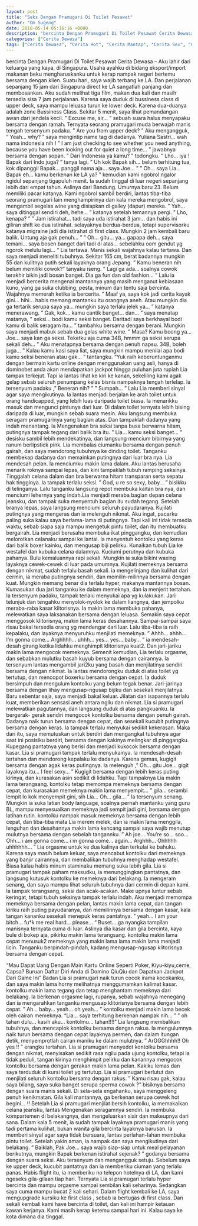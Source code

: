 ```yaml
---
layout: post
title: "Seks Dengan Pramugari Di Toilet Pesawat"
author: "Om Sugeng"
date: 2018-05-14 05:16:16 +0000
description: "bercinta Dengan Pramugari Di Toilet Pesawat Cerita Dewasa &#8211; Aku lahir dari keluarga yang kaya, di Singapura. Usaha ayahku di bidang eksport/import makanan beku mengharuskanku untuk kerap nampak..."
categories: ["Cerita Dewasa"]
tags: ["Cerita Dewasa", "Cerita Hot", "Cerita Mantap", "Cerita Sex", "Cinta Hanya Nafsu", "Cinta Terlarang"]
---
```



bercinta Dengan Pramugari Di Toilet Pesawat
Cerita Dewasa &#8211; Aku lahir dari keluarga yang kaya, di Singapura. Usaha ayahku di bidang eksport/import makanan beku mengharuskanku untuk kerap nampak negeri bertemu bersama dengan klien.
Suatu hari, saya wajib terbang ke LA. Dan perjalanan sepanjang 15 jam dari Singapura direct ke LA sangatlah panjang dan membosankan. Aku sudah melihat tiga film, makan dua kali dan masih tersedia sisa 7 jam perjalanan.
Karena saya duduk di bussiness class di upper deck, saya mampu leluasa turun ke lower deck. Karena dua-duanya adalah zone Bussiness Class. Sekitar 5 menit, saya lihat pemandangan awan dari jendela kecil.
” Excuse me, sir… ” sebuah suara halus menyapaku bersama dengan ramah. Ternyata seorang pramugari muda berwajah manis tengah tersenyum padaku. ” Are you from upper deck? ” Aku mengangguk, ” Yeah… why? ” saya mengintip name tag di dadanya.
Yuliana Sastri… wah nama indonesia nih ! ” I am just checking to see whether you need anything, because you have been looking out for quiet a long time… ” jawabnya bersama dengan sopan. ” Dari Indonesia ya kamu? ” todongku. ” Lho… iya ! Bapak dari Indo juga? ” tanya lagi. ” Uh kok Bapak sih… belum terhitung tua, kok dipanggil Bapak… panggil nama aja… saya Joe… ” ” Oh… saya Lia… Bapak eh… kamu berkenan ke LA ya? ” kemudian kami ngobrol ngalor ngidul sepanjang tigapuluh menit.
Ia sudah tinggal di luar negeri sepanjang lebih dari empat tahun. Aslinya dari Bandung. Umurnya baru 23. Belum memiliki pacar katanya. Kami ngobrol sambil berdiri, lantas tiba-tiba seorang pramugari lain menghampirinya dan kala mereka mengobrol, saya mengambil segelas wine yang disiapkan di galley (dapur) mereka.
” Yah… saya ditinggal sendiri deh, hehe… ” katanya setelah temannya pergi. ” Lho, kenapa? ” ” Jam istirahat… tadi saya uda istirahat 3 jam… dan habis ini giliran shift ke dua istirahat. selayaknya berdua-berdua, tetapi supervisorku katanya migraine jadi dia istirahat di first class. Mungkin 2 jam kembali baru balik. Untung aja gak penuh… ” ” Oh… gitu… ya… gapapa deh… saya temani… saya bosen banget dari tadi di atas… sebelahku oom gendut yg ngorok melulu lagi… “
Lia tertawa. Manis sekali wajahnya kalau tertawa. Dan saya menjadi meneliti tubuhnya. Sekitar 165 cm, berat badannya mungkin 55 dan kulitnya putih sekali layaknya orang Jepang. ” Kamu beneran nih belum memiliki cowok?” tanyaku iseng. ” Lagi ga ada… soalnya cowok terakhir bikin jadi bosan banget. Dia ga fun dan old fashion… “
Lalu ia menjadi bercerita mengenai mantannya yang masih menganut kebiasaan kuno, yang ga suka clubbing, pesta, minum dan tentu saja bercinta. Wajahnya memerah ketika ia bercerita. ” Maaf ya, saya kok jadi cerita kayak gini… hihi… habis memang mantanku itu orangnya aneh. Atau mungkin dia ga tertarik serupa saya ya… mungkin saya terlalu jelek ya… ” katanya menerawang.
” Gak, kok… kamu cantik banget… dan… ” saya menatap matanya, ” seksi… bodi kamu seksi banget. Daritadi saya berkhayal bodi kamu di balik seragam itu… ” tambahku bersama dengan berani. Mungkin saya menjadi mabuk sebab dua gelas white wine. ” Masa? Kamu boong ya… Joe… saya kan ga seksi. Toketku aja cuma 34B, hmmm ga seksi serupa sekali deh… ” Aku menatapnya bersama dengan penuh napsu. 34B, boleh juga… ” Kalau kamu kasi saya liat, saya mungkin mampu menilai apa bodi kamu seksi beneran atau gak… ” tantangku.
&#8220;Yuk raih keberuntunganmu dengan bermain kartu online dengan menggunakan uang asli, hanya di dominobet anda akan mendapatkan jackpot hingga puluhan juta rupiah
Lia tampak terkejut. Tapi ia lantas lihat ke kiri ke kanan, sekeliling kami agak gelap sebab seluruh penumpang kelas bisnis nampaknya tengah terlelap. Ia tersenyum padaku ,” Beneran nih? ” ” Sumpah… ” Lalu Lia memberi sinyal agar saya mengikutinya. Ia lantas menjadi berjalan ke arah toilet untuk orang handicapped, yang lebih luas daripada toilet biasa. Ia menarikku masuk dan mengunci pintunya dari luar. Di dalam toilet ternyata lebih bising daripada di luar, mungkin sebab suara mesin.
Aku langsung membuka seragam pramugarinya yang bagian atas. Dan tampaklah dadanya yang indah menantang. Ia Mengenakan bra seksi tanpa busa berwarna hitam, putingnya tampak tegang dari balik bra itu. ” Lia… kamu seksi banget… ” desisku sambil lebih mendekatinya, dan langsung mencium bibirnya yang ranum berlipstick pink. Lia membalas ciumanku bersama dengan penuh gairah, dan saya mendorong tubuhnya ke dinding toilet.
Tanganku membekap dadanya dan memainkan putingnya dari luar bra nya. Lia mendesah pelan. Ia menciumku makin lama dalam. Aku lantas berusaha menarik roknya sampai lepas, dan kini tampaklah tubuh ramping seksinya. Tinggalah celana dalam dan bra berwarna hitam transparan serta sepatu hak tingginya. Ia tampak terlalu seksi. ” God, u re so sexy, baby… ” bisikku di telinganya.
Lalu tanganku langsung repot membuka kaitan bra nya, dan menciumi lehernya yang indah.Lia menjadi meraba bagian depan celana jeansku, dan tampak suka menyentuh bagian itu sudah tegang. Setelah branya lepas, saya langsung menciumi seluruh payudaranya. Kujilati putingnya yang mengeras dan ia melenguh nikmat.
Aku ingat, pacarku paling suka kalau saya berlama-lama di putingnya. Tapi kali ini tidak tersedia waktu, sebab siapa saja mampu mengetuk pintu toilet, dan itu membuatku bergairah. Lia menjadi berusaha membuka ikat pinggangku, dan kemudian melorotkan celanaku sampai ke lantai. Ia menyentuh kontolku yang keras dari balik boxer kainku, dan mengusap biji pelirku. Kunaikan tubuh Lia ke westafel dan kubuka celana dalamnya. Kuciumi perutnya dan kubuka pahanya.
Bulu kemaluannya rapi sekali. Mungkin ia suka bikini waxing layaknya cewek-cewek di luar pada umumnya. Kujilati memeknya bersama dengan nikmat, sudah terlalu basah sekali. ia mengelinjang dan kulihat dari cermin, ia meraba putingnya sendiri, dan memilin-milinnya bersama dengan kuat. Mungkin memang benar dia terlalu hyper, makanya mantannya bosan.
Kumasukan dua jari tanganku ke dalam memeknya, dan ia menjerit tertahan. Ia tersenyum padaku, tampak terlalu menyukai apa yg kulakukan. Jari telunjuk dan tengahku menyolok-nyolok ke dalam liangnya, dan jempolku meraba-raba kasar klitorisnya. Ia makin lama membuka pahanya, melewatkan saya laksanakan bersama dengan leluasa. Semakin saya cepat menggosok klitorisnya, makin lama keras desahannya.
Sampai-sampai saya risau bakal tersedia orang yg mendengar dari luar. Lalu tiba-tiba ia raih kepalaku, dan layaknya menyuruhku menjilati memeknya. ” Ahhh… ahhh… I’m gonna come… Arghhhh… uhhh… yes… yes… baby… ” ia mendesah-desah girang ketika lidahku menghimpit klitorisnya kuat2. Dan jari-jariku makin lama mengocok memeknya. Semenit kemudian, Lia terlalu orgasme, dan sebabkan mulutku basah kuyub bersama dengan cairannya. Ia tersenyum lantas mengambil jari2ku yang basah dan menjilatinya sendiri bersama dengan nikmat.
Ia lantas mendorongku duduk di atas toilet yg tertutup, dan mencopot boxerku bersama dengan cepat. Ia duduk bersimpuh dan mengulum kontolku yang belum tegak benar. Jari-jarinya bersama dengan lihay mengusap-ngusap bijiku dan sesekali menjilatnya. Baru sebentar saja, saya menjadi bakal keluar. Jilatan dan isapannya terlalu kuat, memberikan sensasi aneh antara ngilu dan nikmat.
Lia si pramugari melewatkan pagutannya, dan langsung duduk di atas pangkuanku. Ia bergerak- gerak sendiri mengocok kontolku bersama dengan penuh gairah. Dadanya naik turun bersama dengan cepat, dan sesekali kucubit putingnya bersama dengan keras. Ia tampak terlalu menyukai sedikit kekerasan. Maka dari itu, saya memutuskan untuk berdiri dan mengangkat tubuhnya agar saat ini posisiku berdiri, bersama dengan kakinya melingkar di pinggangku.
Kupegang pantatnya yang berisi dan menjadi kukocok bersama dengan kasar. Lia si pramugari tampak terlalu menyukainya. Ia mendesah-desah tertahan dan mendorong kepalaku ke dadanya. Karena gemas, kugigit bersama dengan agak keras putingnya. Ia melenguh ,” Oh… gitu Joe… gigit layaknya itu… I feel sexy… ”
Kugigit bersama dengan lebih keras puting kirinya, dan kurasakan asin sedikit di lidahku. Tapi tampaknya Lia makin lama terangsang. kontolku tetap memompa memeknya bersama dengan cepat, dan kurasakan memeknya makin lama menyempit… ” gila… serambi lempit lo kok menyempit gini, sih Lia… Oh… gila… ” Ia tersenyum senang.
Mungkin ia suka latian body language, soalnya pernah mantanku yang guru BL, mampu menyesuaikan memeknya jadi sempit jadi gini, bersama dengan latihan rutin. kontolku nampak masuk memeknya bersama dengan lebih cepat, dan tiba-tiba mata Lia merem melek, dan ia makin lama menggila, lenguhan dan desahannya makin lama kencang sampai saya wajib menutup mulutnya bersama dengan sebelah tangannku.
” Ah joe… You’re so… soo… Ohh… i am gonna come… i m gonna come… again… Arghhh… Ohhhhh uhhhhhh… ” Lia orgasme untuk ke dua kalinya dan terkulai ke bahuku. Karena saya masih belum keluar, saya mencabut kontolku dari memeknya yang banjir cairannya, dan membalikan tubuhnya menghadap westafel.
Biasa kalau habis minum staminaku memang suka lebih gila. Lia si pramugari tampak paham maksudku, ia menunggingkan pantatnya, dan langsung kutusuk kontolku ke memeknya dari belakang. Ia mengeram senang, dan saya mampu lihat seluruh tubuhnya dari cermin di depan kami. Ia tampak terangsang, seksi dan acak-acakan. Make upnya luntur sebab keringat, tetapi tubuh seksinya tampak terlalu indah.
Aku menjadi memompa memeknya bersama dengan pelan, lantas makin lama cepat, dan tangan kiriku raih puting payudaranya, dan memilinnya bersama dengan kasar, kala tangan kananku sesekali menepuk keras pantatnya. ” yeah… I am your bitch… fu*k me real hard… please… “
Buset… ga nyangka tampilan manisnya ternyata cuma di luar. Aslinya dia kasar dan gila bercinta, kaya bule di bokep aja, pikirku makin lama terangsang. kontolku makin lama cepat menusuk2 memeknya yang makin lama lama makin lama menjadi licin. Tanganku berpindah-pindah, kadang mengusap-ngusap klitorisnya bersama dengan cepat.

&#8220;Mau Dapat Uang Dengan Main Kartu Online Seperti Poker, Kiyu-kiyu,ceme, Capsa? Buruan Daftar Diri Anda di Domino QiuQiu dan Dapatkan Jackpot Dari Game Ini&#8221;
Badan Lia si pramugari naik turun cocok irama kocokanku, dan saya makin lama horny melihatnya menggumamkan kalimat kasar. kontolku makin lama tegang dan tetap menghantam memeknya dari belakang. Ia berkenan orgasme lagi, rupanya, sebab wajahnya menegang dan ia mengarahkan tanganku mengusap klitorisnya bersama dengan lebih cepat. ” Ah… baby… yeah… oh yeah… ” kontolku menjadi makin lama becek oleh cairan memeknya.
“Lia… saya terhitung berkenan nampak nih… ” ” oh tahan dulu… kasih aku… kontolmu… tahan!!!!” Lia langsung membalikan tubuhnya, dan mencaplok kontolku bersama dengan rakus. Ia mengulumnya naik turun bersama dengan cepat layaknya permen, dan dalam itungan detik, menyemprotlah cairan maniku ke dalam mulutnya. ” ArGGGhhhh!! Oh yes !! ” erangku tertahan.
Lia si pramugari menyedot kontolku bersama dengan nikmat, menyisakan sedikit rasa ngilu pada ujung kontolku, tetapi ia tidak peduli, tangan kirinya menghimpit pelirku dan kanannya mengocok kontolku bersama dengan gerakan makin lama pelan.
Kakiku lemas dan saya terduduk di kursi toilet yg tertutup. Lia si pramugari berlutut dan menjilati seluruh kontolku bersama dengan rakus. ” Kamu risau gak, kalau saya bilang, saya suka banget serupa sperma cowok ?” bisiknya bersama dengan suara manis sekali. Di sela-sela engahanku, saya menggeleng penuh kenikmatan. Gila kali mantannya, ga berkenan serupa cewek hot begini… !!
Setelah Lia si pramugari menjilat bersih kontolku, ia memakaikan celana jeansku, lantas Mengenakan seragamnya sendiri. Ia membuka kompartemen di belakangnya, dan mengeluarkan sisir dan makeupnya dari sana. Dalam kala 5 menit, ia sudah tampak layaknya pramugari manis yang tadi pertama kulihat, bukan wanita gila bercinta layaknya barusan. Ia memberi sinyal agar saya tidak bersuara, lantas perlahan-lahan membuka pintu toilet.
Setelah yakin aman, ia nampak dan saya mengikutinya dari belakang.
” Baiklah, Pak Joe… saya wajib siap-siap untuk meal pelayanan berikutnya, mungkin Bapak berkenan istirahat sejenak? ” godanya bersama dengan suara seksi. Aku tersenyum dan mengangguk setuju. Sebelum saya ke upper deck, kucubit pantatnya dan ia memberiku ciuman yang terlalu panas.
Habis flight itu, ia memberiku no telepon hotelnya di LA, dan kami ngeseks gila-gilaan tiap hari. Ternyata Lia si pramugari terlalu hyper bercinta dan mampu orgasme sampai sembilan kali seharinya. Sedangkan saya cuma mampu bucat 2 kali sehari. Dalam flight kembali ke LA, saya mengupgrade kursiku ke first class , sebab ia bertugas di first class.
Dan sekali kembali kami have bercinta di toilet, dan kali ini hampir ketauan kawan kerjanya. Kami masih kerap ketemu sampai hari ini. Kalau saya ke kota dimana dia tinggal.
